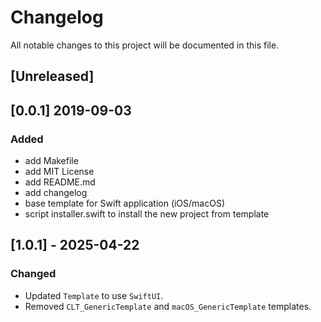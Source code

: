 # Changelog
All notable changes to this project will be documented in this file.

## [Unreleased]

## [0.0.1] 2019-09-03
### Added
- add Makefile
- add MIT License
- add README.md
- add changelog
- base template for Swift application (iOS/macOS)
- script installer.swift to install the new project from template

## [1.0.1] - 2025-04-22
### Changed
- Updated `Template` to use `SwiftUI`.
- Removed `CLT_GenericTemplate` and `macOS_GenericTemplate` templates.